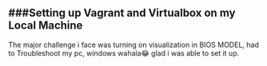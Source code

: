 ###Setting up Vagrant and Virtualbox on my Local Machine
---
The major challenge i face was turning on visualization in BIOS MODEL, had to Troubleshoot my pc, windows wahala😂 glad i was able to set it up.